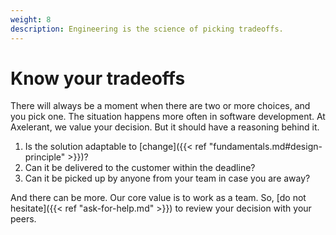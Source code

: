 ```yaml
---
weight: 8
description: Engineering is the science of picking tradeoffs.
---
```


# Know your tradeoffs

There will always be a moment when there are two or more choices, and you pick one. The situation happens more often in software development. At Axelerant, we value your decision. But it should have a reasoning behind it.

1. Is the solution adaptable to [change]({{< ref "fundamentals.md#design-principle" >}})?
1. Can it be delivered to the customer within the deadline?
1. Can it be picked up by anyone from your team in case you are away?

And there can be more. Our core value is to work as a team. So, [do not hesitate]({{< ref "ask-for-help.md" >}}) to review your decision with your peers.
